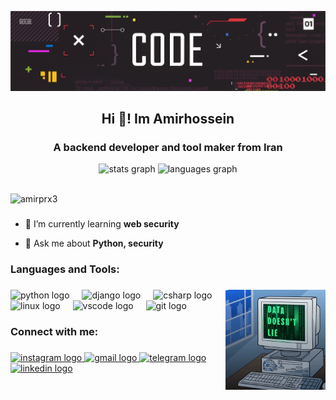 <img src="Banner"></img>
<h2 align="center">Hi 👋! Im Amirhossein</h2>
<h3 align="center">A backend developer and tool maker from Iran</h3>

<div align="center">
  <img src="https://github-readme-stats.vercel.app/api?username=Amirprx3&hide_title=false&hide_rank=false&show_icons=true&include_all_commits=true&count_private=true&disable_animations=false&theme=dracula&locale=en&hide_border=false" height="150" alt="stats graph"/>
  <img src="https://github-readme-stats.vercel.app/api/top-langs?username=Amirprx3&locale=en&hide_title=false&layout=compact&card_width=320&langs_count=5&theme=dracula&hide_border=false" height="150" alt="languages graph"/>
</div>

<br>
<p align="left"> <img src="https://komarev.com/ghpvc/?username=amirprx3&label=Profile%20views&color=0e75b6&style=flat" alt="amirprx3" /> </p>

###

- 🌱 I’m currently learning **web security**

- 💬 Ask me about **Python, security**
###

<h3 align="left">Languages and Tools:</h3>

###
<div align="left">
<img align="right" height="160" src="ComputerGif.webp" />
  <img src="https://cdn.jsdelivr.net/gh/devicons/devicon/icons/python/python-original.svg" height="50" alt="python logo"  />
  <img width="12" />
  <img src="https://cdn.jsdelivr.net/gh/devicons/devicon/icons/django/django-plain.svg" height="50" alt="django logo"  />
  <img width="12" />
  <img src="https://cdn.jsdelivr.net/gh/devicons/devicon/icons/csharp/csharp-original.svg" height="50" alt="csharp logo"  />
  <img width="12" />
  <img src="https://cdn.jsdelivr.net/gh/devicons/devicon/icons/linux/linux-original.svg" height="50" alt="linux logo"  />
  <img width="12" />
  <img src="https://cdn.jsdelivr.net/gh/devicons/devicon/icons/vscode/vscode-original.svg" height="50" alt="vscode logo"  />
  <img width="12" />
  <img src="https://cdn.jsdelivr.net/gh/devicons/devicon/icons/git/git-original.svg" height="50" alt="git logo"  />
</div>

###

<h3 align="left">Connect with me:</h3>

###
<div align="left">
  <a href="https://instagram.com/Amirprx3" target="_blank">
    <img src="https://img.shields.io/static/v1?message=Instagram&logo=instagram&label=&color=E4405F&logoColor=white&labelColor=&style=flat" height="35" alt="instagram logo"  />
  </a>
  <a href="https://mail.google.com/mail/u/amirbaahrami" target="_blank">
    <img src="https://img.shields.io/static/v1?message=Gmail&logo=gmail&label=&color=D14836&logoColor=white&labelColor=&style=flat" height="35" alt="gmail logo"  />
  </a>
  <a href="https://t.me/Amirprx3" target="_blank">
    <img src="https://img.shields.io/static/v1?message=Telegram&logo=telegram&label=&color=2CA5E0&logoColor=white&labelColor=&style=flat" height="35" alt="telegram logo"  />
  </a>
  <a href="https://www.linkedin.com/in/amirhossein-%E2%80%8Cbahrami-240780238?utm_source=share&utm_campaign=share_via&utm_content=profile&utm_medium=android_app" target="_blank">
    <img src="https://img.shields.io/static/v1?message=LinkedIn&logo=linkedin&label=&color=0077B5&logoColor=white&labelColor=&style=flat" height="35" alt="linkedin logo"  />
  </a>
</div>

###
